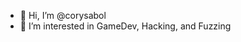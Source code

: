 - 👋 Hi, I’m @corysabol
- 👀 I’m interested in GameDev, Hacking, and Fuzzing

<!---
corysabol/corysabol is a ✨ special ✨ repository because its `README.md` (this file) appears on your GitHub profile.
You can click the Preview link to take a look at your changes.
--->
